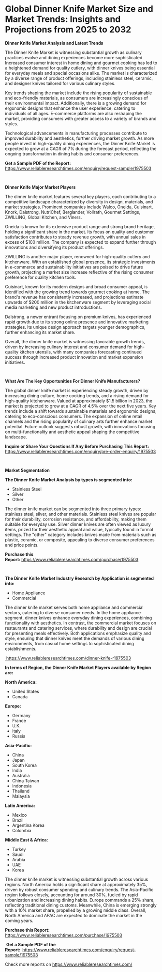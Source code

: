 <p><h1>Global Dinner Knife Market Size and Market Trends: Insights and Projections from 2025 to 2032</h1></p><p><strong>Dinner Knife Market Analysis and Latest Trends</strong></p>
<p><p>The Dinner Knife Market is witnessing substantial growth as culinary practices evolve and dining experiences become more sophisticated. Increased consumer interest in home dining and gourmet cooking has led to a heightened demand for quality cutlery, with dinner knives being essential for everyday meals and special occasions alike. The market is characterized by a diverse range of product offerings, including stainless steel, ceramic, and designer knives tailored for various culinary styles.</p><p>Key trends shaping the market include the rising popularity of sustainable and eco-friendly materials, as consumers are increasingly conscious of their environmental impact. Additionally, there is a growing demand for ergonomic designs that enhance the user experience, catering to individuals of all ages. E-commerce platforms are also reshaping the market, providing consumers with greater access to a variety of brands and styles.</p><p>Technological advancements in manufacturing processes contribute to improved durability and aesthetics, further driving market growth. As more people invest in high-quality dining experiences, the Dinner Knife Market is expected to grow at a CAGR of 7% during the forecast period, reflecting the ongoing transformation in dining habits and consumer preferences.</p></p>
<p><strong>Get a Sample PDF of the Report:&nbsp;</strong> <a href="https://www.reliableresearchtimes.com/enquiry/request-sample/1975503?utm_campaign=2123&utm_medium=2&utm_source=Github&utm_content=ia&utm_term=08022025&utm_id=dinner-knife">https://www.reliableresearchtimes.com/enquiry/request-sample/1975503</a></p>
<p>&nbsp;</p>
<p><strong>Dinner Knife Major Market Players</strong></p>
<p><p>The dinner knife market features several key players, each contributing to a competitive landscape characterized by diversity in design, materials, and market strategies. Prominent companies include Walco, Oneida, Cuisinart, Knork, Dalstrong, NutriChef, Berglander, Vollrath, Gourmet Settings, ZWILLING, Global Kitchen, and Viners.</p><p>Oneida is known for its extensive product range and strong brand heritage, holding a significant share in the market. Its focus on quality and customer satisfaction contributes to steady revenue growth, with annual sales in excess of $100 million. The company is expected to expand further through innovations and diversifying its product offerings.</p><p>ZWILLING is another major player, renowned for high-quality cutlery and kitchenware. With an established global presence, its strategic investments in e-commerce and sustainability initiatives are poised to drive future growth, projecting a market size increase reflective of the rising consumer preference for quality kitchen tools.</p><p>Cuisinart, known for its modern designs and broad consumer appeal, is identified with the growing trend towards gourmet cooking at home. The brand's revenue has consistently increased, and projections estimate upwards of $200 million in the kitchenware segment by leveraging social media marketing and new product introductions.</p><p>Dalstrong, a newer entrant focusing on premium knives, has experienced rapid growth due to its strong online presence and innovative marketing strategies. Its unique design approach targets younger demographics, further enhancing its market share.</p><p>Overall, the dinner knife market is witnessing favorable growth trends, driven by increasing culinary interest and consumer demand for high-quality kitchen utensils, with many companies forecasting continued success through increased product innovation and market expansion initiatives.</p></p>
<p>&nbsp;</p>
<p><strong>What Are The Key Opportunities For Dinner Knife Manufacturers?</strong></p>
<p><p>The global dinner knife market is experiencing steady growth, driven by increasing dining culture, home cooking trends, and a rising demand for high-quality kitchenware. Valued at approximately $1.5 billion in 2023, the market is projected to grow at a CAGR of 4.5% over the next five years. Key trends include a shift towards sustainable materials and ergonomic designs, catering to eco-conscious consumers. The expansion of online retail channels and the rising popularity of culinary arts further enhance market potential. Future outlook suggests robust growth, with innovations focusing on multi-functionality and aesthetic appeal shaping the competitive landscape.</p></p>
<p><strong>Inquire or Share Your Questions If Any Before Purchasing This Report:</strong> <a href="https://www.reliableresearchtimes.com/enquiry/pre-order-enquiry/1975503?utm_campaign=2123&utm_medium=2&utm_source=Github&utm_content=ia&utm_term=08022025&utm_id=dinner-knife">https://www.reliableresearchtimes.com/enquiry/pre-order-enquiry/1975503</a></p>
<p>&nbsp;</p>
<p><strong>Market Segmentation</strong></p>
<p><strong>The Dinner Knife Market Analysis by types is segmented into:</strong></p>
<p><ul><li>Stainless Steel</li><li>Silver</li><li>Other</li></ul></p>
<p><p>The dinner knife market can be segmented into three primary types: stainless steel, silver, and other materials. Stainless steel knives are popular for their durability, corrosion resistance, and affordability, making them suitable for everyday use. Silver dinner knives are often viewed as luxury items, prized for their aesthetic appeal and value, typically found in formal settings. The "other" category includes knives made from materials such as plastic, ceramic, or composite, appealing to diverse consumer preferences and price points.</p></p>
<p><strong>Purchase this Report:&nbsp;</strong><a href="https://www.reliableresearchtimes.com/purchase/1975503?utm_campaign=2123&utm_medium=2&utm_source=Github&utm_content=ia&utm_term=08022025&utm_id=dinner-knife">https://www.reliableresearchtimes.com/purchase/1975503</a></p>
<p>&nbsp;</p>
<p><strong>The Dinner Knife Market Industry Research by Application is segmented into:</strong></p>
<p><ul><li>Home Appliance</li><li>Commercial</li></ul></p>
<p><p>The dinner knife market serves both home appliance and commercial sectors, catering to diverse consumer needs. In the home appliance segment, dinner knives enhance everyday dining experiences, combining functionality with aesthetics. In contrast, the commercial market focuses on restaurants and catering services, where durability and design are crucial for presenting meals effectively. Both applications emphasize quality and style, ensuring that dinner knives meet the demands of various dining environments, from casual home settings to sophisticated dining establishments.</p></p>
<p><a href="https://www.reliableresearchtimes.com/dinner-knife-r1975503?utm_campaign=2123&utm_medium=2&utm_source=Github&utm_content=ia&utm_term=08022025&utm_id=dinner-knife">&nbsp;https://www.reliableresearchtimes.com/dinner-knife-r1975503</a></p>
<p><strong>In terms of Region, the Dinner Knife Market Players available by Region are:</strong></p>
<p>
    <p> <strong> North America: </strong>
        <ul>
            <li>United States</li>
            <li>Canada</li>
        </ul>
        </p> 
    <p> <strong> Europe: </strong>
        <ul>
            <li>Germany</li>
            <li>France</li>
            <li>U.K.</li>
            <li>Italy</li>
            <li>Russia</li>
        </ul>
        </p> 
    <p> <strong> Asia-Pacific: </strong>
        <ul>
            <li>China</li>
            <li>Japan</li>
            <li>South Korea</li>
            <li>India</li>
            <li>Australia</li>
            <li>China Taiwan</li>
            <li>Indonesia</li>
            <li>Thailand</li>
            <li>Malaysia</li>
        </ul>
        </p> 
    <p> <strong> Latin America: </strong>
        <ul>
            <li>Mexico</li>
            <li>Brazil</li>
            <li>Argentina Korea</li>
            <li>Colombia</li>
        </ul>
        </p> 
    <p> <strong> Middle East & Africa: </strong>
        <ul>
            <li>Turkey</li>
            <li>Saudi</li>
            <li>Arabia</li>
            <li>UAE</li>
            <li>Korea</li>
        </ul>
    </p>
    </p>
<p><p>The dinner knife market is witnessing substantial growth across various regions. North America holds a significant share at approximately 35%, driven by robust consumer spending and culinary trends. The Asia-Pacific region follows closely, accounting for around 30%, fueled by rapid urbanization and increasing dining habits. Europe commands a 25% share, reflecting traditional dining customs. Meanwhile, China is emerging strongly with a 10% market share, propelled by a growing middle class. Overall, North America and APAC are expected to dominate the market in the coming years.</p></p>
<p><strong>Purchase this Report: </strong><a href="https://www.reliableresearchtimes.com/purchase/1975503?utm_campaign=2123&utm_medium=2&utm_source=Github&utm_content=ia&utm_term=08022025&utm_id=dinner-knife">https://www.reliableresearchtimes.com/purchase/1975503</a></p>
<p>&nbsp;<strong>Get a Sample PDF of the Report:&nbsp;&nbsp;</strong><a href="https://www.reliableresearchtimes.com/enquiry/request-sample/1975503?utm_campaign=2123&utm_medium=2&utm_source=Github&utm_content=ia&utm_term=08022025&utm_id=dinner-knife">https://www.reliableresearchtimes.com/enquiry/request-sample/1975503</a></p>
<p><strong></strong></p>
<p>Check more reports on <a href="https://www.reliableresearchtimes.com/?utm_campaign=2123&utm_medium=2&utm_source=Github&utm_content=ia&utm_term=08022025&utm_id=dinner-knife">https://www.reliableresearchtimes.com/</a></p>